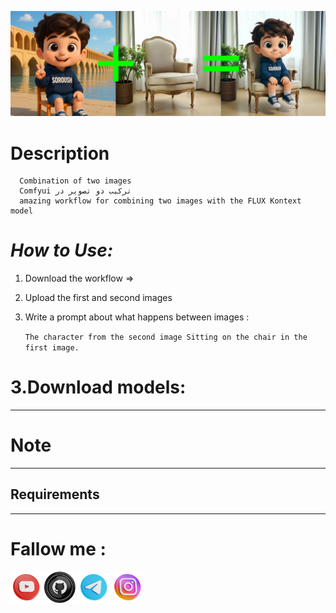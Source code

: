 
![Combined Image](https://github.com/Persianhoosh/i-.icons/blob/main/Combination-of-two-images.png)

Description
=
      Combination of two images
      Comfyui ترکیب دو تصویر در
      amazing workflow for combining two images with the FLUX Kontext model



*How to Use:*
= 
  1. Download the workflow => 
  2. Upload the first and second images
  3. Write a prompt about what happens between images :
     
     ```The character from the second image Sitting on the chair in the first image.```
   
3.Download models:
   ===============================   

_________________________________


Note
   ===============================     

      
_____________________________
## Requirements

_____________________________


Fallow me :
   ==============================
   [<img src="https://raw.githubusercontent.com/Persianhoosh/i-.icons/main/youtube.png" width="50">](https://youtube.com/persianhoosh)
   [<img src="https://raw.githubusercontent.com/Persianhoosh/i-.icons/main/github.png" width="50">](https://github.com/persianhoosh)
   [<img src="https://raw.githubusercontent.com/Persianhoosh/i-.icons/main/telegram.png" width="50">](https://t.me/Aihoma)
   [<img src="https://raw.githubusercontent.com/Persianhoosh/i-.icons/main/instagram.png" width="50">](https://)

